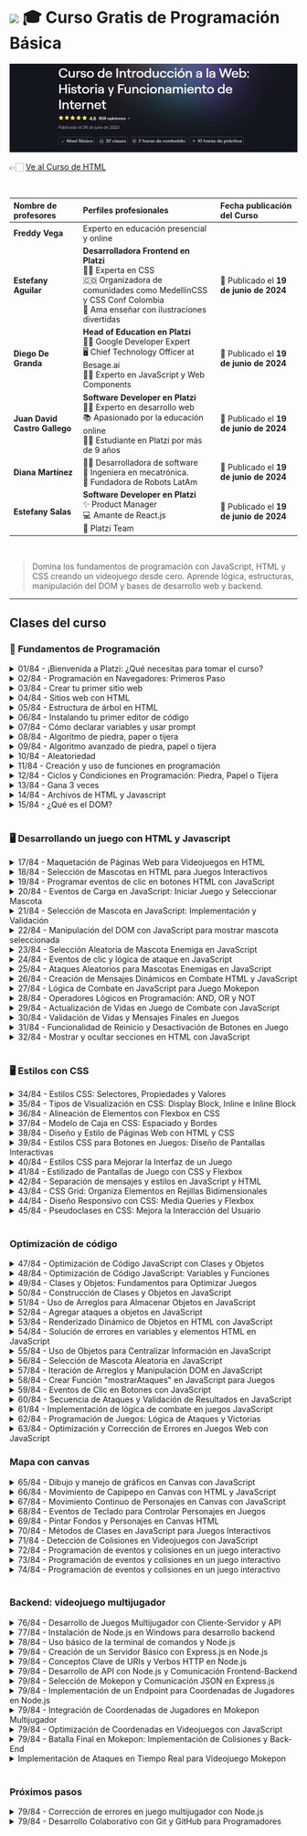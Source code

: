
# <img width="32px" src="https://static.platzi.com/media/achievements/badge-piezas-programacion-basica-ede320eb-b1a9-4f1c-8b61-dd0502bbe4d3.png"/> 🎓 Curso Gratis de Programación Básica

<img src="./banners-cursos/curso01.jpg"/>

  <br/>

  👉🏻 [Ve al Curso de HTML](https://platzi.com/cursos/programacion-basica)
  
  <br/>

  | Nombre de profesores | Perfiles profesionales | Fecha publicación del Curso |
  | :--- | :--- | :--- |
  | **Freddy Vega** | Experto en educación presencial y online |
  | **Estefany Aguilar** | **Desarrolladora Frontend en Platzi** <br/> 👩‍💻 Experta en CSS <br/> 🇨🇴 Organizadora de comunidades como MedellínCSS y CSS Conf Colombia <br/> 🎨 Ama enseñar con ilustraciones divertidas | 📅 Publicado el **19 de junio de 2024** |
  | **Diego De Granda** | **Head of Education en Platzi** <br/> 👨‍🏫 Google Developer Expert <br/> 🖥️ Chief Technology Officer at Besage.ai <br/> 👨‍💻 Experto en JavaScript y Web Components | 📅 Publicado el **19 de junio de 2024** |
  | **Juan David Castro Gallego** | **Software Developer en Platzi** <br/> 👨‍💻 Experto en desarrollo web <br/> 📚 Apasionado por la educación online <br/> 👨‍🎓 Estudiante en Platzi por más de 9 años | 📅 Publicado el **19 de junio de 2024** |
  | **Diana Martínez** | 👩‍💻 Desarrolladora de software <br/> 🔧 Ingeniera en mecatrónica. <br/> 🤖 Fundadora de Robots LatAm | 📅 Publicado el **19 de junio de 2024** |
  | **Estefany Salas** | **Software Developer en Platzi** <br/> ✨ Product Manager <br/> 💻 Amante de React.js <br/> 💚 Platzi Team | 📅 Publicado el **19 de junio de 2024** |
  <br/>


> Domina los fundamentos de programación con JavaScript, HTML y CSS creando un videojuego desde cero. Aprende lógica, estructuras, manipulación del DOM y bases de desarrollo web y backend.

---

## Clases del curso

### 🗿 Fundamentos de Programación
<details>
  <summary>01/84 - ¡Bienvenida a Platzi: ¿Qué necesitas para tomar el curso?</summary>
  <br/>
</details>

<details>
  <summary>02/84 - Programación en Navegadores: Primeros Paso</summary>
  <br/>

  Si nos regalas solo unos minutos, podemos enseñarte a escribir tus primeras líneas de código 💚 Solo necesitas un navegador de Internet y la voluntad para intentarlo 😉 .

  ## **Abriendo la consola del navegador**

  Primero necesitamos un espacio dónde escribir código. Así que ve a tu navegador favorito (Google chrome, Edge, Firefox, Opera, o el que prefieras) y dirígete a la barra de direcciones (ese lugar donde escribes “`Platzi.com`”).

  Ahí, vas a escribir “**about:blank**” (sin las comillas). Eso hará que la pestaña donde lo escribiste quede vacía. Debería quedar un espacio totalmente blanco. Una vez ahí, vas a hacer **clic derecho** en el espacio en blanco y luego vas a hacer clic en un botón que diga “**inspeccionar**” (algunos navegadores lo llaman “inspect element”).

  Eso abrirá el **inspector de elementos**, un menú donde puedes ver la composición del sitio web dónde estás parado (muchos se espantan cuando lo abren por accidente dentro de un sitio web 😆 Más tarde puedes hacerlo por prueba si quieres 👍).

  El inspector se abre por defecto en una pestaña llamada “elementos” en la parte superior. Lo que estamos buscando está justo al lado: una pestaña llamada “**consola”.**

  Ahí es dónde empezarás a programar 😉

  ![Captura de pantalla que muestra cómo llegar a la consola](https://static.platzi.com/media/articlases/Images/Clase%2001%20-%201.png)

  ## **Tus primeras líneas de código**

  Haz clic en la consola y escribe lo mismo que te indico aquí abajo. **Recuerda pulsar [enter] luego de escribir cada línea para ver el resultado** 🙂

  ```jsx
  1 + 1   //[enter]

  9 - 5   //[enter]

  12 * 4  //[enter]

  30 / 5  //[enter]

  ```

  ![Captura de pantalla de cómo se ven estos cálculos en la consola](https://static.platzi.com/media/articlases/Images/Clase%2001%20-%202.png)

  Seguro ya notaste que puedes usar la consola como una especie de calculadora. Realiza algunos experimentos antes de continuar 😉

  ## **Variables**

  Ahora, ¿qué tal si probamos algo diferente? Ingresa el siguiente código en la consola:

  ```jsx
  a = 1       //[enter]

  b = 2       //[enter]

  c = a - b
  ```

  ¿Qué crees que ocurrirá cuando pulses [enter] en ese último comando? ¡Así es! La consola sustituirá “a” y “b” por sus valores numéricos, y los usará para calcular el valor de “c” 😃

  Esto ocurre porque, cuando la consola recibe el comando “a = 1”, tu computadora guarda en su memoria RAM que la letra “a” vale “1”.

  A esto lo llamamos crear una **variable,** y ocurre siempre que empleas el signo igual (=). En este escenario, a, b y c se convirtieron en variables y puedes emplearlas para calcular cosas más interesantes 🙂 De hecho, no tienes que limitarte a letras. Puedes crear variables tan locas como:

  ```jsx
  perros = 4

  gatos = 3

  totalMascotas = perros + gatos
  ```

  Ojo, en la consola, una vez que declaras una variable, basta con escribirla de nuevo para conocer de nuevo su valor. Prueba escribiendo solamente “c” y pulsando [enter] 😉

  Adelante, experimenta un poco antes de seguir leyendo 😁

  ## **Errores**

  Ahora, ¿crees que la consola solo sabe interpretar números? Probemos esta vez con algo de texto 🙂

  ```jsx
  d = texto
  ```

  Si pulsaste `[enter]` al escribir eso, probablemente la consola te arrojó un error 😅 Verás: la consola te permite darle instrucciones a tu computadora de forma directa. Pero si escribes algo que tu computadora no puede entender, entonces te va a arrojar un error.

  Este error que cometiste es un **error de sintaxis**, y ocurre cuando escribes algo que no sigue las reglas del lenguaje de programación que entiende tu computadora.

  En este caso, nos estamos comunicando con ella usando **JavaScript**. Y en JavaScript, el texto se escribe entre comillas (”).

  ## **Strings**

  Tu computadora no puede entender texto sin ayuda de programas o extensiones. Pero si puede entender caracteres, como letras y símbolos, y **secuencias de caracteres**, como palabras o contraseñas.

  A este tipo de datos se les conoce como **string**. Tu computadora los entiende del mismo modo que entiende a los números, y puedes hacer cosas con ellos como:

  ```jsx
  d = "Hola, "

  e = " ¿cómo estás?"

  profesor = "Freddy"

  f = d + profesor + e

  ```

  Realiza algunos experimentos antes de continuar.

  ## **Funciones**

  Las funciones son una herramienta adicional a nuestra disposición. Estas nos permiten decirle a nuestra computadora: “cuando recibas esta señal, por favor haz esto.”

  Por el momento no te explicaremos como crearlas. Pero si te enseñaremos a usarlas 😉

  El navegador tiene algunas funciones por defecto. Una de ellas se llama “alert()”. Para usarla prueba escribiendo este comando en la consola:

  ```jsx
  alert("¡Estoy programando!")
  ```

  En ese ejemplo, lo que hiciste fue ejecutar la función. Eso se hace escribiendo el nombre de la función (”alert”) seguido por paréntesis con una señal dentro. Esta señal se llama **parámetro.**

  Ojo, esos parámetros generalmente modifican el resultado cuando ejecutas una función. Tú decides cómo funciona cuando las creas, pero algunas funciones usan muchos parámetros, y pueden trabajar sin ningún parámetro.

  Por ejemplo, prueba con:

  ```jsx
  alert()

  ```

  Fíjate en que, **a pesar de no tener parámetros, igual tuvimos que usar los paréntesis**. Esto es importante. Si no usas los paréntesis, la computadora no entiende que quieres ejecutar una función. En cambio, se confunde y piensa que le estás hablando de una variable 😅

  ## **¿Cómo funciona la programación?**

  La consola del navegador es un espacio que nos permite comunicarnos directamente con nuestro computador a través de JavaScript. Cuando creas variables, tu computador guarda la información en la memoria RAM *(Random Access Memory)* dónde la guarda para que accedas a ella siempre que lo necesitas, y la borra al apagar la computadora.

  Todo esto de variables, funciones, strings y demás es lo que está detrás de los sitios web, apps para teléfonos, videojuegos, y todo tipo de software 🙂

  Felicidades por escribir tus primeras líneas de código 🤗 Realiza todos los experimentos que quieras, y nos vemos en la próxima clase para que aprendas a [crear tu primer sitio web](https://platzi.com/clases/3208-programacion-basica/51979-crea-tu-primer-sitio-web/) 😉

  ## **Resumiendo la clase**

  Pero antes de irnos, te dejaré este pequeño resumen para que puedas revisarlo en el futuro:

  💡 Puedes entrar a la **consola** siguiendo los siguientes pasos:

  1. Abre el navegador (Google Chrome, Edge, Firefox, Opera, o el que prefieras).
  2. Escribe “**about:blank**” en la barra de direcciones.
  3. Haz clic derecho en el espacio en blanco, y selecciona “**inspeccionar**” (algunos navegadores lo muestran como “inspect element”). Eso abre el **inspector de elementos**.
  4. dentro del inspector de elementos, dirígete a una pestaña llamada “**consola**”.

  💡 La consola del navegador te permite comunicarte directamente con tu computador a través de un lenguaje de programación llamado **JavaScript.**

  En su forma más básica, puedes utilizarlo para realizar operaciones matemáticas.

  💡 Las **variables** permite almacenar valores para usarlos luego en operaciones variadas y más complejas, sin necesidad de repetirlos una y otra vez.

  Más adelante aprenderás sus reglas de uso. Pero, por los momentos, puedes crearlas en la consola usando este formato:

  ```jsx
  [variable] = [valor]
  ```

  Por ejemplo:

  ```jsx
  a = 1
  ```

  💡 Las variables también pueden almacenar texto. Este tipo de datos se llaman **strings**, y puedes emplearlos siempre y cuando encierres el texto entre comillas.

  Por ejemplo:

  ```jsx
  profesor = “Freddy”
  ```

  💡 Las **funciones** nos permiten indicarle a la computadora que ejecute una serie de pasos cuando se le dé la señal. En esta clase no aprendimos a crearlas, pero si a utilizarlas usando la función “alert()” que viene por defecto con el navegador.

  Para usarla, solo tienes que escribir:

  ```jsx
  alert(”mensaje”)
  ```

  Esto funciona aunque el “mensaje esté en blanco. Pero es importante que escribas los paréntesis, o la función no se ejecutará.

  <aside>

  💡 _Los lenguajes de programación tienen reglas de escrituras. Si te equivocas, la computadora no entenderá lo que dices y te avisará mostrándote un error_.

  </aside>

  Los errores que derivan de errores de escritura en el código se llaman **errores de sintaxis** y son bastante comunes, en especial cuando estás aprendiendo a programar.
</details>


<details>
  <summary>03/84 - Crear tu primer sitio web</summary>
  <br/>
  Un **sitio web** funciona correctamente gracias a la participación de diversos tipos de archivos. Por lo tanto, antes de empezar a crear nuestro primer sitio web debemos repasar un concepto fundamental relacionado con **la estructura de los archivos**.

  Aunque en esta clase generaremos un solo archivo para lanzar nuestro primer sitio web, a lo largo del curso necesitarás crear otros tipos de archivos para su correcto funcionamiento.

  ## **Estructura de un archivo**

  Se trata de uno de los conceptos más fáciles de asimilar en el universo de los sistemas operativos. Nada más debes recordar alguno de tantos archivos que has creado desde que usas un computador.

  Es muy probable que hayas pensado que *carta.docx* o *dibujo.jpg* eran, simplemente, nombres de archivos. Resulta que en esa descripción observamos **la estructura de un archivo**.

  ### Nombre

  Debes tener claro que *nombre* es, apenas, una parte de la estructura de un archivo.

  Los nombres son personalizados y descriptivos. Solo **en algunos casos deberás asignar nombres predefinidos** para que sean leídos automáticamente, como, por ejemplo, cuando produces un sitio web. La página principal, por defecto, debe llamarse *index.html*.

  > Al asignar nombres a los archivos, debemos tener en cuenta una recomendación imprescindible como hispanohablantes: no utilizar caracteres especiales como tildes, comas o la eñe. Tampoco se deben emplear símbolos como &, $, %, !, o ". Por ejemplo, si debes crear una presentación en slides para una fecha especial, es mejor que definas el nombre de la siguiente manera: diaDelNino.pptx
  > 

  Tal como puedes darte cuenta en el ejemplo anterior, no uso ni tilde ni la eñe. Además, también debiste haber notado que no he dejado ningún espacio en el medio. En cambio, he utilizado letras mayúsculas.

  ### Punto (.)

  Por más diminuto que nos parezca, **el punto es un elemento importante dentro de la estructura de un archivo**.

  Este carácter **está presente en las estructuras de archivos de todos los sistemas operativos**. Tanto en Windows como en Mac, Linux, incluso, en Android se usa el punto después del nombre y antes de la extensión.

  ### Extensión

  La extensión de un archivo es el componente que nos permite distinguirlo antes de ejecutarlo. Por ejemplo, si la extensión es *pdf* o *mp4*, sabemos que el primero es un documento y que el segundo es un video. Gracias a la **extensión** conocemos anticipadamente qué aplicación ejecutará el archivo.

  Para el propósito del presente curso, tendremos en cuenta que un navegador como Chrome lee, entre otros archivos, aquellos cuya extensión es *html*. Por esta razón, el primer archivo que crearemos para lanzar un sitio web será uno que termine en *.html*. Pero, antes de todo, es necesario conocer acerca de esta tecnología.

  ## **¿Qué es HTML?**

  HTML es un lenguaje de marcado o de **etiquetas**. Gracias a las etiquetas escritas dentro del archivo .html, puedes ver esta página tal y como está. Las etiquetas html son, algo así, como instrucciones que el navegador debe decodificar. Viene del inglés *HyperText Markup Language*.

  Las traducciones al español tienen leves variaciones. Algunos le llaman “*lenguaje de etiquetas*” o “*marcas de hipertexto*”. Otros, simplemente, “*lenguaje de marcado*”. Un archivo con extensión *HTML* contiene texto plano. **HTML no es un archivo de texto enriquecido** como los que producimos en editores como Microsoft Word. Al crear un archivo HTML no podemos formatear su texto con subrayado o con **negrita** o con diferentes colores.

  En este punto ya te habrás preguntado, ¿por qué veo este texto en negrita y en cursiva en el navegador que solo lee archivos HTML, los cuales son archivos de texto plano?. No te preocupes que no se trata de un engaño, es una buena pregunta.

  La versión actual de HTML incorpora más de un centenar de etiquetas. En este curso utilizaremos algunas de las que más se implementan en un sitio web.

  ## **Configurando mi sistema operativo en modo profesional**

  Ahora que ya sabemos lo importante que son las **extensiones**, estas deben estar siempre visibles en nuestro sistema operativo. Además, en el entorno de la programación, **es una buena práctica tener a la vista las extensiones de los archivos que están en nuestro computador**.

  Por eso vamos a proceder a realizar la primera actividad de esta clase: **activar la función de *Mostrar las extensiones de los archivos*** en tu sistema operativo. Esta es una tarea muy sencilla, aunque varía de acuerdo a la versión de tu sistema operativo. Pero si trabajas en una versión reciente, el proceso es, aún, más sencillo.

  ## **Actividad de la clase**

  Después de que hayas realizado la tarea del paso anterior, realiza lo siguiente:

  1. Crea la carpeta *programar* en el escritorio o en la unidad de tu preferencia y ábrela.
  2. Haz clic secundario, selecciona *Nuevo*, luego *Documento de texto*. Borra todo el texto que te aparece por defecto, es decir el nombre del archivo, el punto y la extensión. Escribe pagina.html (recuerda que no se deben usar tildes).
  3. Haz clic secundario sobre el archivo pagina.html, luego en *Abrir con* y selecciona *Bloc de notas*. No debes abrir el archivo haciendo doble clic. Eso lo haremos después. Al hacer doble clic principal, seguramente el archivo lo abra el navegador predeterminado en tu sistema operativo que puede ser Chrome, Edge o Mozilla. En cualquiera de estos solo verás una página en blanco, puesto que todavía no has ingresado contenido al archivo pagina.html.
  4. Después de abrir el archivo en el *Bloc de notas*, escribe las siguientes líneas de código:

  ```html
  <h1>Mi primer sitio web</h1>
  Hola <strong>querida</strong> clase
  ```

  En este ejemplo observa atentamente aquello que está entre los signos de menor que (<) y mayor que (>). Tanto los signos como lo que está dentro de ellos, conforman una etiqueta.

  1. Ahora guarda los cambios, vuelve a la carpeta *programar* y abre el archivo pagina.html haciendo doble clic.

  Así como estás viendo tu archivo, ya no en el *Bloc de notas*, sino en el navegador, es como puedes comprender poco a poco la manera en que funcionan las etiquetas html.

  En el navegador no observas los signos de menor que y mayor que ni lo que está dentro de estos. Lo que sí ves es texto que tiene un mayor tamaño que otro. Esto se debe a que la etiqueta *h1* viene de Header o título o encabezado. El *1* se relaciona con la jerarquía del título. Si deseas ver subtítulos en tu sitio web, debes insertar la etiqueta *h2*. Ten en cuenta que html tiene hasta la etiqueta *h6*.

  Continúa viendo la siguiente clase de este curso para que conozcas muchas más etiquetas html incluyendo las que debes insertar obligatoriamente en tu sitio web.
</details>


<details>
  <summary>04/84 - Sitios web con HTML</summary>
  <br/>

  Seguro ya sabes que un sitio web es, en su forma más básica, un archivo HTML. Ahora, acompáñame a descubrir el funcionamiento de este lenguaje, y cómo puedes usarlo para empezar a crear sitios web 🙂.

  ## **Fundamentos de HTML**

  El **lenguaje de marcas de hipertexto (HTML)** tiene reglas como cualquier otro lenguaje. Y no son tan complicadas cuando te tomas el tiempo para explorarlas poco a poco 😉

  ### 1️⃣ En HTML la información se organiza con etiquetas

  Estas consisten en una palabra o una letra encerradas entre los símbolos “<” y “>”.

  Ej:

  ```html
  <title>
  ```

  ### 2️⃣ Cada pieza contenida en tu sitio web la encierran etiquetas de apertura y de cierre

  Las etiquetas de cierre tienen un “/” antes de la palabra o letra que compone la etiqueta.

  Ej:

  ```html
  <title>Este es el texto que aparece en la pestaña del navegador</title>

  ```

  ### 3️⃣ Las etiquetas se escriben sin espacios internos ni mayúsculas

  Un error de este estilo (de sintaxis) puede causar que el navegador no entienda la etiqueta.

  ### 4️⃣ Existen algunas etiquetas que se cierran a sí mismas

  Estas generalmente **no tienen contenido**, así que empiezan y terminan con la etiqueta de apertura. Sin embargo, son muy útiles para introducir metadatos, organizar elementos de la página, o importar elementos de otras fuentes.

  [Solo hay 14 de estas etiquetas](https://www.tutorialstonight.com/self-closing-tags-in-html#:~:text=%3Carea%3E%20%2D%20HTML,for%20the%20browsers). Pero las más comunes son:

  | **Etiqueta** | **Uso** |
  | --- | --- |
  | `<br>` | Introduce un salto de línea en la página. |
  | `<img>` | Introduce imágenes a tu sitio web. |
  | `<input>` | Introduce elementos para que el usuario te de información (cómo botones, campos de texto, listas desplegables, entre otros). |
  | `<link>` | Se usa mucho para cargar hojas externas de estilos (archivos “.css”) para definir los estilos de tu sitio web. |
  | `<meta>` | Se usa para darle metadata a tu sitio web (para que el navegador y buscadores cómo google puedan trabajar mejor con él). |

  <aside>
  💡Ojo, hay una variante de HTML llamada XHTML que requiere que estas etiquetas terminen en “/>”. Por ese motivo, muchos developers acostumbran a terminar estas etiquetas de esa manera, incluso en el HTML común y corriente.

  </aside>

  Esto no es obligatorio en el HTML que tú estás aprendiendo ahora, pero es bueno que lo tengas en mente para cuando trabajes con otros developers 👍

  Ej:

  ```html
  <meta charset=""utf-8"" />

  <img src=""./assets/img/Logo.svg"" alt=""Logo de Batata Bit"" />
  ```

  ### 5️⃣ Hay etiquetas cuyo trabajo es contener otras etiquetas

  Cuando esto ocurre, se acostumbra usar la “indentación” de código para distinguir la jerarquía de las etiquetas.

  En palabras más simples: Solo tienes que pulsar la tecla “tab” en las etiquetas hijo para que estas se muevan un poquito hacia la derecha. Eso te ayudará a distinguir a los padres de los hijos con mayor facilidad.

  Ej:

  ```html
  <picture class=""logo"">
      <img src=""./assets/img/Logo.svg"" alt=""Logo de Batata Bit"" />
  </picture>

  ```

  ### 6️⃣ Muchas etiquetas HTML utilizan **atributos**

  Estos son información adicional que se agrega en la etiqueta de apertura para personalizar sus propiedades y funcionalidad.

  Estos siguen el siguiente patrón:

  NombreDelAtributo=”ValorDelAtributo”

  Aprenderás más sobre los atributos poco a poco. Por ahora lo importante es que sepas que existen 👍

  Por cierto, en HTML, la combinación de etiquetas, atributos y contenido recibe el nombre de **elemento**.

  ![Partes de un elemento HTML](https://static.platzi.com/media/articlases/Images/Clase%204%20-%201.png)

  ### 7️⃣ Puedes encontrar una lista completa de las etiquetas HTML que puedes usar

  Con explicaciones y ejemplos de uso, en [este sitio web](https://htmlreference.io/).

  También puedes encontrarlas en referencias oficiales como las de [W3Schools](https://www.w3schools.com/tags/) o [Mozilla Developers](https://developer.mozilla.org/en-US/docs/Web/HTML/Element).

  Las más comunes para escribir son:

  | **Etiqueta** | **Uso** |
  | --- | --- |
  | `<p>` | “Paragraph”, te permite introducir párrafos. |
  | `<a>` | “Anchor”, te permite introducir hipervínculos. |
  | `<b>` | “Bold”, te permite escribir en negritas. |
  | `<i>` | “Italics”, te permite escribir en cursiva. |
  | `<u>` | “Underline”, te permite escribir texto subrayado. |
  | `<ul>` | “Unordered list”, te permite crear una lista desordenada (con puntitos) |
  | `<ol>` | “Ordered list”, te permite introducir una lista ordenada (con números o letras). |
  | `<li>` | “List item”, se colocan dentro de un `<ul>` o un `<ol>`, y se convierten en los elementos de la lista. |
  | `<h1>`, `<h2>`, `<h3>`, `<h4>`, `<h5>`, `<h6>` | “Heading”, insertan títulos y subtítulos en tu sitio web. El número que acompaña a la “h” representa el nivel del título, dónde h1 tiene la mayor jerarquía. |

  ### 8️⃣ Recuerda, **los archivos HTML cargan de arriba hacia abajo, un elemento tras otro**

  Esto significa que el orden en el que escribas el HTML sí importa. Esos son todos por ahora 😁 Recuerda experimentar un poco con las etiquetas que conociste el día de hoy 😉

  Para profundizar un poco más, no te pierdas de la siguiente clase: [Estructura de árbol en HTML](https://platzi.com/clases/3208-programacion-basica/51981-estructura-arbol-html/).

  </details>

  <details>
    <summary>05/84 - Estructura de árbol en HTML</summary>
    <br/>

    El lenguaje de marcas de hipertexto (HTML) se caracteriza porque su estructura es como la de un árbol 🙂 ¿Te animas a aprender cómo funciona? 😉

  Imagina que cada etiqueta es una rama, y que el contenido son hojas. Por lo tanto, algunas etiquetas nacerán dentro de otras etiquetas, y podrías encontrar contenido en alguna de las etiquetas más pequeñas 😉 Ahora, explorémoslas en orden para que entiendas a qué me refiero.

  ## **La regla: `<!DOCTYPE html>`**

  Primero, cada archivo HTML empieza con una etiqueta que se cierra sola. Esto es una convención y no modifica el contenido del sitio, pero es importante que empieces con ella.

  ```html
  <!DOCTYPE html>
  ```

  ## **El árbol: `<html>`**

  Debajo encontrarás el tronco del árbol: la etiqueta `<html>`. Todo el contenido del sitio va dentro de esta etiqueta, y está viene con un atributo que indica el idioma en que está escrito el sitio web.

  ```html
  <!DOCTYPE html>
  <html lang="es">

  </html>

  ```

  Después, el árbol se abre hacia dos secciones principales: la primera es `<head>`, dónde encontrarás la metadata del sitio web. Esta sección te ayudará a decirle al navegador cómo va a mostrar tu sitio web, y también te permite darle información a buscadores como google para que sepan cómo mostrar tu sitio.

  Y la segunda rama principal es `<body>`, donde introducirás el contenido que los usuarios van a ver cuando visiten tu sitio web.

  ```html
  <!DOCTYPE html>
  <html lang="es">
      <head>

      </head>
      <body>

      </body>
  </html>
  ```

  ## **Las raíces: `<head>`**

  La etiqueta `<head>` se parece mucho a las raíces de un árbol: el usuario no puede verlas, pero son fundamentales para que el sitio web funcione.

  Suele contener muchas etiquetas `<meta>` que revelan información sobre el sitio web al navegador y a buscadores como Google.

  También incluye la etiqueta `<title>` que tiene el título del sitio web (que aparece en la pestaña del navegador), y al menos una etiqueta <link> que carga la hoja de estilos de tu sitio web (el archivo “.css”; esto es lo que organiza los elementos de tu sitio web y les da forma y color).

  Aquí abajo te dejo un ejemplo muy común de lo que puedes encontrar en un `<head>`.

  ```html
  <!DOCTYPE html>
  <html lang="es">
      <head>
          <meta/>
          <meta/>
          <meta/>
          <title></title>
          <meta/>
          <link/>
      </head>
      <body>

      </body>
  </html>
  ```

  ## **Las ramas, hojas y flores: `<body>`**
  Mientras tanto, la etiqueta `<body>` contiene todo lo que el usuario puede ver en el sitio web, y también aquello con lo que puede interactuar. Esta puede ser tan compleja y diversa como las ramas de un arbol.

  Si has visitado un sitio web antes, seguro habrás notado que está construido en diferentes secciones, y las más comunes son `<header>`, `<main>`, `<aside>` y `<footer>`.

  ![Estructura común de un sitio web](https://static.platzi.com/media/articlases/Images/Clase%204%20-%202.png)

  ### La etiqueta `<script>`

  Además de esos 4, se acostumbra agregar una etiqueta `<script>` al final de `<body>`. Esta es la que tiene todo el código en JavaScript que introduces en tu sitio web para que haga cosas divertidas 😉

  Probablemente pensaste que esta etiqueta se coloca en `<head>` debido a que su contenido no se muestra al usuario. Y estás en lo cierto 🙂 En realidad funciona por igual tanto en `<head>` como en `<body>`. Pero, antes de decidir dónde colocarla, quiero que pienses en esto:

  ¿Recuerdas que **los archivos HTML cargan progresivamente de arriba a abajo**? Pues, por lo general, el usuario no interactúa con el sitio web hasta que este termina de cargar. Así que dejar `<script>` al final de `<body>` permite que tu sitio web cargue todo el aspecto visual antes de cargar su programa 😉

  Al final queda de tu parte (o de tu equipo de trabajo) decidir dónde colocar `<script>`. Pero es una práctica común dejarlo al final de `<body>` para que el sitio web se muestre más rápido al usuario 🙂

  ```html
  <!DOCTYPE html>
  <html lang="es">
      <head>

      </head>
      <body>
          <header>

          </header>
          <main>

          </main>
          <footer>

          </footer>
          <script></script>
      </body>
  </html>
  ```

  ### HTML semántico

  En este punto, ya puedes introducir etiquetas comunes de escritura como `<p>` o `<ol>`. Sin embargo, existen otras etiquetas que suelen usarse dentro de `<body>` para ordenar aún más la información, lo que beneficia a la accesibilidad, al posicionamiento de tu sitio web en buscadores, y en ocasiones también a la aplicación de estilos.

  Algunas etiquetas comunes de este estilo son:

  | **Etiqueta** | **Uso** |
  | --- | --- |
  | `<nav>` | Se usa para identificar el panel de navegación del sitio, dónde están los links al resto del contenido de tu sitio web. |
  | `<section>` | Se usa para separar un elemento html en secciones, cada una con un propósito. |
  | `<article>` | Se usa para identificar artículos individuales dentro de un sitio web. Se usa mucho para identificar entradas de un blog. |
  | `<figure>` | Se usa como un contenedor de imágenes, para manipular su tamaño con mayor facilidad en CSS, y para agregar un pie de foto. |
  | `<div>` | Este es un comodín. Es un contenedor que puede tener lo que sea dentro. Pero no beneficia la accesibilidad o el posicionamiento en buscadores. |

  Aquí abajo tienes un ejemplo de una estructura de HTML básica sin contenido. Verás que no es tan compleja luego de que conoces los elementos que la componen 😁

  ```html
  <!DOCTYPE html>
  <html lang="es">
      <head>
          <meta/>
          <meta/>
          <meta/>
          <title>Batata Bit</title>
          <meta/>
          <link/>
      </head>
      <body>
          <header>
              <nav>
              </nav>
          </header>
          <main>
              <section>
                  <article>
                  </article>
              </section>
          </main>
          <footer>
              <figure>
                  <img/>
              </figure>
          </footer>
          <script></script>
      </body>
  </html>

  ```

  Por cierto, abajo te dejé el mismo código, pero con atributos 😁 Como hay más texto, quizás pienses que es más “temible” cuando los tiene. Pero la realidad es que los atributos no cambian la estructura, solo agregan información 🙂

  Dale un vistazo para que te vayas acostumbrando a como se ven. Cuando empieces a usarlos te familiarizarás mucho más con ellos 😉

  ```html
  <!DOCTYPE html>
  <html lang="es">
      <head>
          <meta charset="utf-8" />
          <meta name="description" content="La próxima revolución en el intercambio de criptomonedas, Batatabit te ayuda a navegar entre los diferentes precios y tendencias" />
          <meta name="robots" content="index, follow" />
          <title>Batata Bit</title>
          <meta name="viewport" content="width=device-width, initial-scale=1.0" />
          <link rel="stylesheet" href="./styles/mobile.css" />
      </head>
      <body>
          <header class="header">
              <nav>
              </nav>
          </header>
          <main class="main">
              <section class="added-value">
                  <article class="added-value__cards--save-time">
                  </article>
              </section>
          </main>
          <footer>
              <figure class="footer__logo">
                  <img src="./assets/img/FooterLogo.svg" alt="El logo de batatabit" />
              </figure>
          </footer>
          <script src="./src/index.js"></script>
      </body>
  </html>

  ```

  Experimenta un poco con las etiquetas que conociste el día de hoy, y luego continúa tu aprendizaje aprendiendo a instalar tu primer editor de código: [Visual Studio Code](https://platzi.com/clases/3208-programacion-basica/51982-visual-studio-code/).

</details>

<details>
  <summary>06/84 - Instalando tu primer editor de código</summary>
  <br/>
</details>

<details>
  <summary>07/84 - Cómo declarar variables y usar prompt</summary>
  <br/>
</details>

<details>
  <summary>08/84 - Algoritmo de piedra, paper o tijera</summary>
  <br/>
</details>

<details>
  <summary>09/84 - Algoritmo avanzado de piedra, papel o tijera</summary>
  <br/>
</details>

<details>
  <summary>10/84 - Aleatoriedad</summary>
  <br/>
</details>

<details>
  <summary>11/84 - Creación y uso de funciones en programación</summary>
  <br/>
</details>

<details>
  <summary>12/84 - Ciclos y Condiciones en Programación: Piedra, Papel o Tijera</summary>
  <br/>
</details>

<details>
  <summary>13/84 - Gana 3 veces</summary>
  <br/>
</details>

<details>
  <summary>14/84 - Archivos de HTML y Javascript</summary>
  <br/>
</details>

<details>
  <summary>15/84 - ¿Qué es el DOM?</summary>
  <br/>
</details>
<br/>

### 🖥️ Desarrollando un juego con HTML y Javascript
<details>
  <summary>17/84 - Maquetación de Páginas Web para Videojuegos en HTML</summary>
  <br/>
</details>

<details>
  <summary>18/84 - Selección de Mascotas en HTML para Juegos Interactivos</summary>
  <br/>
</details>

<details>
  <summary>19/84 - Programar eventos de clic en botones HTML con JavaScript</summary>
  <br/>
</details>

<details>
  <summary>20/84 - Eventos de Carga en JavaScript: Iniciar Juego y Seleccionar Mascota</summary>
  <br/>
</details>

<details>
  <summary>21/84 - Selección de Mascota en JavaScript: Implementación y Validación</summary>
  <br/>
</details>

<details>
  <summary>22/84 - Manipulación del DOM con JavaScript para mostrar mascota seleccionada</summary>
  <br/>
</details>

<details>
  <summary>23/84 - Selección Aleatoria de Mascota Enemiga en JavaScript</summary>
  <br/>
</details>

<details>
  <summary>24/84 - Eventos de clic y lógica de ataque en JavaScript</summary>
  <br/>
</details>

<details>
  <summary>25/84 - Ataques Aleatorios para Mascotas Enemigas en JavaScript</summary>
  <br/>
</details>

<details>
  <summary>26/84 - Creación de Mensajes Dinámicos en Combate HTML y JavaScript</summary>
  <br/>
</details>

<details>
  <summary>27/84 - Lógica de Combate en JavaScript para Juego Mokepon</summary>
  <br/>
</details>

<details>
  <summary>28/84 - Operadores Lógicos en Programación: AND, OR y NOT</summary>
  <br/>
</details>

<details>
  <summary>29/84 - Actualización de Vidas en Juego de Combate con JavaScript</summary>
  <br/>
</details>

<details>
  <summary>30/84 - Validación de Vidas y Mensajes Finales en Juegos</summary>
  <br/>
</details>

<details>
  <summary>31/84 - Funcionalidad de Reinicio y Desactivación de Botones en Juego</summary>
  <br/>
</details>

<details>
  <summary>32/84 - Mostrar y ocultar secciones en HTML con JavaScript</summary>
  <br/>
</details>
<br/>

### 🖥️ Estilos con CSS
<details>
  <summary>34/84 - Estilos CSS: Selectores, Propiedades y Valores</summary>
  <br/>
</details>

<details>
  <summary>35/84 - Tipos de Visualización en CSS: Display Block, Inline e Inline Block</summary>
  <br/>
</details>

<details>
  <summary>36/84 - Alineación de Elementos con Flexbox en CSS</summary>
  <br/>
</details>

<details>
  <summary>37/84 - Modelo de Caja en CSS: Espaciado y Bordes</summary>
  <br/>
</details>

<details>
  <summary>38/84 - Diseño y Estilo de Páginas Web con HTML y CSS</summary>
  <br/>
</details>

<details>
  <summary>39/84 - Estilos CSS para Botones en Juegos: Diseño de Pantallas Interactivas</summary>
  <br/>
</details>

<details>
  <summary>40/84 - Estilos CSS para Mejorar la Interfaz de un Juego</summary>
  <br/>
</details>

<details>
  <summary>41/84 - Estilizado de Pantallas de Juego con CSS y Flexbox</summary>
  <br/>
</details>

<details>
  <summary>42/84 - Separación de mensajes y estilos en JavaScript y HTML</summary>
  <br/>
</details>

<details>
  <summary>43/84 - CSS Grid: Organiza Elementos en Rejillas Bidimensionales</summary>
  <br/>
</details>

<details>
  <summary>44/84 - Diseño Responsivo con CSS: Media Queries y Flexbox</summary>
  <br/>
</details>

<details>
  <summary>45/84 - Pseudoclases en CSS: Mejora la Interacción del Usuario</summary>
  <br/>
</details>
<br/>

### Optimización de código
<details>
  <summary>47/84 - Optimización de Código JavaScript con Clases y Objetos</summary>
  <br/>
</details>

<details>
  <summary>48/84 - Optimización de Código JavaScript: Variables y Funciones</summary>
  <br/>
</details>

<details>
  <summary>49/84 - Clases y Objetos: Fundamentos para Optimizar Juegos</summary>
  <br/>
</details>

<details>
  <summary>50/84 - Construcción de Clases y Objetos en JavaScript</summary>
  <br/>
</details>

<details>
  <summary>51/84 - Uso de Arreglos para Almacenar Objetos en JavaScript</summary>
  <br/>
</details>

<details>
  <summary>52/84 - Agregar ataques a objetos en JavaScript</summary>
  <br/>
</details>

<details>
  <summary>53/84 - Renderizado Dinámico de Objetos en HTML con JavaScript</summary>
  <br/>
</details>

<details>
  <summary>54/84 - Solución de errores en variables y elementos HTML en JavaScript</summary>
  <br/>
</details>

<details>
  <summary>55/84 - Uso de Objetos para Centralizar Información en JavaScript</summary>
  <br/>
</details>

<details>
  <summary>56/84 - Selección de Mascota Aleatoria en JavaScript</summary>
  <br/>
</details>

<details>
  <summary>57/84 - Iteración de Arreglos y Manipulación DOM en JavaScript</summary>
  <br/>
</details>

<details>
  <summary>58/84 - Crear Función "mostrarAtaques" en JavaScript para Juegos</summary>
  <br/>
</details>

<details>
  <summary>59/84 - Eventos de Clic en Botones con JavaScript</summary>
  <br/>
</details>

<details>
  <summary>60/84 - Secuencia de Ataques y Validación de Resultados en JavaScript</summary>
  <br/>
</details>

<details>
  <summary>61/84 - Implementación de lógica de combate en juegos JavaScript</summary>
  <br/>
</details>

<details>
  <summary>62/84 - Programación de Juegos: Lógica de Ataques y Victorias</summary>
  <br/>
</details>

<details>
  <summary>63/84 - Optimización y Corrección de Errores en Juegos Web con JavaScript</summary>
  <br/>
</details>

### Mapa con canvas
<details>
  <summary>65/84 - Dibujo y manejo de gráficos en Canvas con JavaScript</summary>
  <br/>
</details>

<details>
  <summary>66/84 - Movimiento de Capipepo en Canvas con HTML y JavaScript</summary>
  <br/>
</details>

<details>
  <summary>67/84 - Movimiento Continuo de Personajes en Canvas con JavaScript</summary>
  <br/>
</details>

<details>
  <summary>68/84 - Eventos de Teclado para Controlar Personajes en Juegos</summary>
  <br/>
</details>

<details>
  <summary>69/84 - Pintar Fondos y Personajes en Canvas HTML</summary>
  <br/>
</details>

<details>
  <summary>70/84 - Métodos de Clases en JavaScript para Juegos Interactivos</summary>
  <br/>
</details>

<details>
  <summary>71/84 - Detección de Colisiones en Videojuegos con JavaScript</summary>
  <br/>
</details>

<details>
  <summary>72/84 - Programación de eventos y colisiones en un juego interactivo</summary>
  <br/>
</details>

<details>
  <summary>73/84 - Programación de eventos y colisiones en un juego interactivo</summary>
  <br/>
</details>

<details>
  <summary>74/84 - Programación de eventos y colisiones en un juego interactivo</summary>
  <br/>
</details>
<br/>

### Backend: videojuego multijugador
<details>
  <summary>76/84 - Desarrollo de Juegos Multijugador con Cliente-Servidor y API</summary>
  <br/>
</details>

<details>
  <summary>77/84 - Instalación de Node.js en Windows para desarrollo backend</summary>
  <br/>
</details>

<details>
  <summary>78/84 - Uso básico de la terminal de comandos y Node.js</summary>
  <br/>
</details>

<details>
  <summary>79/84 - Creación de un Servidor Básico con Express.js en Node.js</summary>
  <br/>
</details>

<details>
  <summary>79/84 - Conceptos Clave de URIs y Verbos HTTP en Node.js</summary>
  <br/>
</details>

<details>
  <summary>79/84 - Desarrollo de API con Node.js y Comunicación Frontend-Backend</summary>
  <br/>
</details>

<details>
  <summary>79/84 - Selección de Mokepon y Comunicación JSON en Express.js</summary>
  <br/>
</details>

<details>
  <summary>79/84 - Implementación de un Endpoint para Coordenadas de Jugadores en Node.js</summary>
  <br/>
</details>

<details>
  <summary>79/84 - Integración de Coordenadas de Jugadores en Mokepon Multijugador</summary>
  <br/>
</details>

<details>
  <summary>79/84 - Optimización de Coordenadas en Videojuegos con JavaScript</summary>
  <br/>
</details>

<details>
  <summary>79/84 - Batalla Final en Mokepon: Implementación de Colisiones y Back-End</summary>
  <br/>
</details>

<details>
  <summary>Implementación de Ataques en Tiempo Real para Videojuego Mokepon</summary>
  <br/>
</details>
<br/>

### Próximos pasos
<details>
  <summary>79/84 - Corrección de errores en juego multijugador con Node.js</summary>
  <br/>
</details>

<details>
  <summary>79/84 - Desarrollo Colaborativo con Git y GitHub para Programadores</summary>
  <br/>
</details>